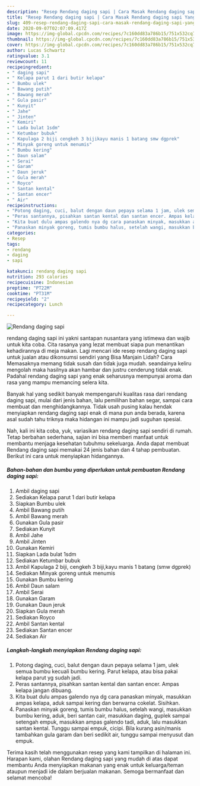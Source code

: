 ```yaml
---
description: "Resep Rendang daging sapi | Cara Masak Rendang daging sapi Yang Enak Dan Mudah"
title: "Resep Rendang daging sapi | Cara Masak Rendang daging sapi Yang Enak Dan Mudah"
slug: 409-resep-rendang-daging-sapi-cara-masak-rendang-daging-sapi-yang-enak-dan-mudah
date: 2020-09-07T02:07:09.417Z
image: https://img-global.cpcdn.com/recipes/7c160dd83a786b15/751x532cq70/rendang-daging-sapi-foto-resep-utama.jpg
thumbnail: https://img-global.cpcdn.com/recipes/7c160dd83a786b15/751x532cq70/rendang-daging-sapi-foto-resep-utama.jpg
cover: https://img-global.cpcdn.com/recipes/7c160dd83a786b15/751x532cq70/rendang-daging-sapi-foto-resep-utama.jpg
author: Lucas Schwartz
ratingvalue: 3.1
reviewcount: 11
recipeingredient:
- " daging sapi"
- " Kelapa parut 1 dari butir kelapa"
- " Bumbu ulek"
- " Bawang putih"
- " Bawang merah"
- " Gula pasir"
- " Kunyit"
- " Jahe"
- " Jinten"
- " Kemiri"
- " Lada bulat 1sdm"
- " Ketumbar bubuk"
- " Kapulaga 2 biji cengkeh 3 bijikayu manis 1 batang smw dgprek"
- " Minyak goreng untuk menumis"
- " Bumbu kering"
- " Daun salam"
- " Serai"
- " Garam"
- " Daun jeruk"
- " Gula merah"
- " Royco"
- " Santan kental"
- " Santan encer"
- " Air"
recipeinstructions:
- "Potong daging, cuci, balut dengan daun pepaya selama 1 jam, ulek semua bumbu kecuali bumbu kering. Parut kelapa, atau bisa pakai kelapa parut yg sudah jadi."
- "Peras santannya, pisahkan santan kental dan santan encer. Ampas kelapa jangan dibuang."
- "Kita buat dulu ampas galendo nya dg cara panaskan minyak, masukkan ampas kelapa, aduk sampai kering dan berwarna cokelat. Sisihkan."
- "Panaskan minyak goreng, tumis bumbu halus, setelah wangi, masukkan bumbu kering, aduk, beri santan cair, masukkan daging, guplek sampai setengah empuk, masukkan ampas galendo tadi, aduk, lalu masukkan santan kental. Tunggu sampai empuk, cicipi. Bila kurang asin/manis tambahkan gula garam dan beri sedikit air, tunggu sampai menyusut dan empuk."
categories:
- Resep
tags:
- rendang
- daging
- sapi

katakunci: rendang daging sapi 
nutrition: 293 calories
recipecuisine: Indonesian
preptime: "PT22M"
cooktime: "PT31M"
recipeyield: "2"
recipecategory: Lunch

---
```



![Rendang daging sapi](https://img-global.cpcdn.com/recipes/7c160dd83a786b15/751x532cq70/rendang-daging-sapi-foto-resep-utama.jpg)


rendang daging sapi ini yakni santapan nusantara yang istimewa dan wajib untuk kita coba. Cita rasanya yang lezat membuat siapa pun menantikan kehadirannya di meja makan.
Lagi mencari ide resep rendang daging sapi untuk jualan atau dikonsumsi sendiri yang Bisa Manjain Lidah? Cara Memasaknya memang tidak susah dan tidak juga mudah. seandainya keliru mengolah maka hasilnya akan hambar dan justru cenderung tidak enak. Padahal rendang daging sapi yang enak seharusnya mempunyai aroma dan rasa yang mampu memancing selera kita.

Banyak hal yang sedikit banyak mempengaruhi kualitas rasa dari rendang daging sapi, mulai dari jenis bahan, lalu pemilihan bahan segar, sampai cara membuat dan menghidangkannya. Tidak usah pusing kalau hendak menyiapkan rendang daging sapi enak di mana pun anda berada, karena asal sudah tahu triknya maka hidangan ini mampu jadi suguhan spesial.




Nah, kali ini kita coba, yuk, variasikan rendang daging sapi sendiri di rumah. Tetap berbahan sederhana, sajian ini bisa memberi manfaat untuk membantu menjaga kesehatan tubuhmu sekeluarga. Anda dapat membuat Rendang daging sapi memakai 24 jenis bahan dan 4 tahap pembuatan. Berikut ini cara untuk menyiapkan hidangannya.

<!--inarticleads1-->

##### Bahan-bahan dan bumbu yang diperlukan untuk pembuatan Rendang daging sapi:

1. Ambil  daging sapi
1. Sediakan  Kelapa parut 1 dari butir kelapa
1. Siapkan  Bumbu ulek
1. Ambil  Bawang putih
1. Ambil  Bawang merah
1. Gunakan  Gula pasir
1. Sediakan  Kunyit
1. Ambil  Jahe
1. Ambil  Jinten
1. Gunakan  Kemiri
1. Siapkan  Lada bulat 1sdm
1. Sediakan  Ketumbar bubuk
1. Ambil  Kapulaga 2 biji, cengkeh 3 biji,kayu manis 1 batang (smw dgprek)
1. Sediakan  Minyak goreng untuk menumis
1. Gunakan  Bumbu kering
1. Ambil  Daun salam
1. Ambil  Serai
1. Gunakan  Garam
1. Gunakan  Daun jeruk
1. Siapkan  Gula merah
1. Sediakan  Royco
1. Ambil  Santan kental
1. Sediakan  Santan encer
1. Sediakan  Air




<!--inarticleads2-->

##### Langkah-langkah menyiapkan Rendang daging sapi:

1. Potong daging, cuci, balut dengan daun pepaya selama 1 jam, ulek semua bumbu kecuali bumbu kering. Parut kelapa, atau bisa pakai kelapa parut yg sudah jadi.
1. Peras santannya, pisahkan santan kental dan santan encer. Ampas kelapa jangan dibuang.
1. Kita buat dulu ampas galendo nya dg cara panaskan minyak, masukkan ampas kelapa, aduk sampai kering dan berwarna cokelat. Sisihkan.
1. Panaskan minyak goreng, tumis bumbu halus, setelah wangi, masukkan bumbu kering, aduk, beri santan cair, masukkan daging, guplek sampai setengah empuk, masukkan ampas galendo tadi, aduk, lalu masukkan santan kental. Tunggu sampai empuk, cicipi. Bila kurang asin/manis tambahkan gula garam dan beri sedikit air, tunggu sampai menyusut dan empuk.




Terima kasih telah menggunakan resep yang kami tampilkan di halaman ini. Harapan kami, olahan Rendang daging sapi yang mudah di atas dapat membantu Anda menyiapkan makanan yang enak untuk keluarga/teman ataupun menjadi ide dalam berjualan makanan. Semoga bermanfaat dan selamat mencoba!
